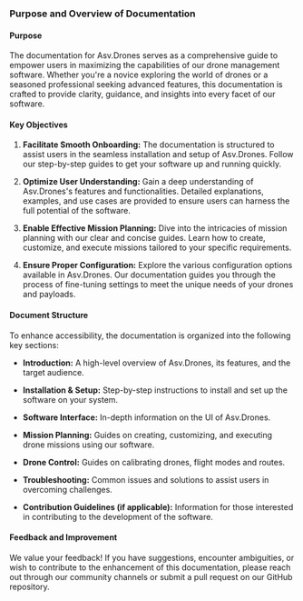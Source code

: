 
### Purpose and Overview of Documentation

#### Purpose

The documentation for Asv.Drones serves as a comprehensive guide to empower users in maximizing the capabilities of our drone management software. Whether you're a novice exploring the world of drones or a seasoned professional seeking advanced features, this documentation is crafted to provide clarity, guidance, and insights into every facet of our software.

#### Key Objectives

1. **Facilitate Smooth Onboarding:** The documentation is structured to assist users in the seamless installation and setup of Asv.Drones. Follow our step-by-step guides to get your software up and running quickly.

2. **Optimize User Understanding:** Gain a deep understanding of Asv.Drones's features and functionalities. Detailed explanations, examples, and use cases are provided to ensure users can harness the full potential of the software.

3. **Enable Effective Mission Planning:** Dive into the intricacies of mission planning with our clear and concise guides. Learn how to create, customize, and execute missions tailored to your specific requirements.

4. **Ensure Proper Configuration:** Explore the various configuration options available in Asv.Drones. Our documentation guides you through the process of fine-tuning settings to meet the unique needs of your drones and payloads.

<!-- 5. **Troubleshooting and Support:** In the event of challenges or questions, our documentation includes troubleshooting guides and FAQs to address common issues. For additional support, connect with our community forums or reach out to our dedicated support team. -->

#### Document Structure

To enhance accessibility, the documentation is organized into the following key sections:

- **Introduction:** A high-level overview of Asv.Drones, its features, and the target audience.
  
- **Installation & Setup:** Step-by-step instructions to install and set up the software on your system.

- **Software Interface:** In-depth information on the UI of Asv.Drones.

- **Mission Planning:** Guides on creating, customizing, and executing drone missions using our software.

- **Drone Control:** Guides on calibrating drones, flight modes and routes.

- **Troubleshooting:** Common issues and solutions to assist users in overcoming challenges.

- **Contribution Guidelines (if applicable):** Information for those interested in contributing to the development of the software.

#### Feedback and Improvement

We value your feedback! If you have suggestions, encounter ambiguities, or wish to contribute to the enhancement of this documentation, please reach out through our community channels or submit a pull request on our GitHub repository.